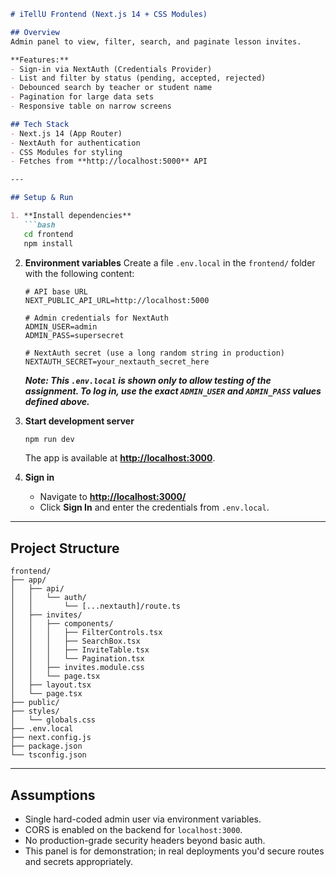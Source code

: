 ````markdown
# iTellU Frontend (Next.js 14 + CSS Modules)

## Overview
Admin panel to view, filter, search, and paginate lesson invites.

**Features:**
- Sign-in via NextAuth (Credentials Provider)  
- List and filter by status (pending, accepted, rejected)  
- Debounced search by teacher or student name  
- Pagination for large data sets  
- Responsive table on narrow screens  

## Tech Stack
- Next.js 14 (App Router)  
- NextAuth for authentication  
- CSS Modules for styling  
- Fetches from **http://localhost:5000** API  

---

## Setup & Run

1. **Install dependencies**  
   ```bash
   cd frontend
   npm install
````

2. **Environment variables**
   Create a file `.env.local` in the `frontend/` folder with the following content:

   ```env
   # API base URL
   NEXT_PUBLIC_API_URL=http://localhost:5000

   # Admin credentials for NextAuth
   ADMIN_USER=admin
   ADMIN_PASS=supersecret

   # NextAuth secret (use a long random string in production)
   NEXTAUTH_SECRET=your_nextauth_secret_here
   ```

   ***Note: This `.env.local` is shown **only** to allow testing of the assignment.
   To log in, use the exact `ADMIN_USER` and `ADMIN_PASS` values defined above.***

3. **Start development server**

   ```bash
   npm run dev
   ```

   The app is available at **[http://localhost:3000](http://localhost:3000)**.

4. **Sign in**

   * Navigate to **[http://localhost:3000/](http://localhost:3000/)**
   * Click **Sign In** and enter the credentials from `.env.local`.

---

## Project Structure

```
frontend/
├── app/
│   ├── api/
│   │   └── auth/
│   │       └── [...nextauth]/route.ts
│   ├── invites/
│   │   ├── components/
│   │   │   ├── FilterControls.tsx
│   │   │   ├── SearchBox.tsx
│   │   │   ├── InviteTable.tsx
│   │   │   └── Pagination.tsx
│   │   ├── invites.module.css
│   │   └── page.tsx
│   ├── layout.tsx
│   └── page.tsx
├── public/
├── styles/
│   └── globals.css
├── .env.local
├── next.config.js
├── package.json
└── tsconfig.json
```

---

## Assumptions

* Single hard-coded admin user via environment variables.
* CORS is enabled on the backend for `localhost:3000`.
* No production-grade security headers beyond basic auth.
* This panel is for demonstration; in real deployments you'd secure routes and secrets appropriately.

```
```
